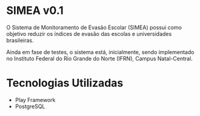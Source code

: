 SIMEA v0.1
=================================

O Sistema de Monitoramento de Evasão Escolar (SIMEA) possui como objetivo reduzir os índices de evasão das escolas e universidades brasileiras.

Ainda em fase de testes, o sistema está, inicialmente, sendo implementado no Instituto Federal do Rio Grande do Norte (IFRN), Campus Natal-Central.

Tecnologias Utilizadas
=================================

- Play Framework
- PostgreSQL
